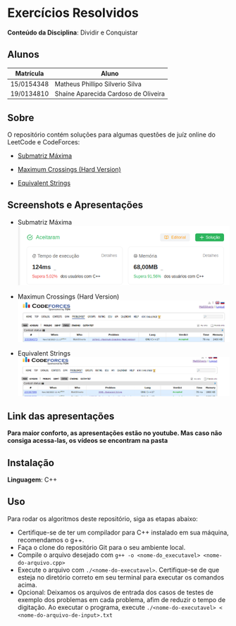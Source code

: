 
# Exercícios Resolvidos


**Conteúdo da Disciplina**: Dividir e Conquistar<br>

## Alunos
|Matrícula | Aluno |
| -- | -- |
| 15/0154348  | Matheus Phillipo Silverio Silva |
| 19/0134810  |  Shaíne Aparecida Cardoso de Oliveira |

## Sobre 
O repositório contém soluções para algumas questões de juíz online do LeetCode e CodeForces:

- [Submatriz Máxima](https://leetcode.com/problems/maximum-subarray/description/)

- [Maximum Crossings (Hard Version)](https://codeforces.com/problemset/problem/1676/H2)

- [Equivalent Strings](https://codeforces.com/problemset/problem/559/B)

## Screenshots e Apresentações
- Submatriz Máxima<br>
![Submatriz Máxima](./imgs/maxima.png)

- Maximun Crossings (Hard Version)<br>
![Maximun Crossings](./imgs/maximun_crossings.png)

- Equivalent Strings<br>
![Equivalent Strings](./imgs/equivalent_strings.png)

## Link das apresentações

**Para maior conforto, as apresentações estão no youtube. Mas caso não consiga acessa-las, os vídeos se encontram na pasta**


## Instalação 
**Linguagem**: C++<br>


## Uso 
Para rodar os algoritmos deste repositório, siga as etapas abaixo:

- Certifique-se de ter um compilador para C++ instalado em sua máquina, recomendamos o g++.
- Faça o clone do repositório Git para o seu ambiente local.
- Compile o arquivo desejado com `g++ -o <nome-do_executavel> <nome-do-arquivo.cpp>`
- Execute o arquivo com `./<nome-do-executavel>`. Certifique-se de que esteja no diretório correto em seu terminal para executar os comandos acima.
- Opcional: Deixamos os arquivos de entrada dos casos de testes de exemplo dos problemas em cada problema, afim de reduzir o tempo de digitação. Ao executar o programa, execute `./<nome-do-executavel> < <nome-do-arquivo-de-input>.txt` 





